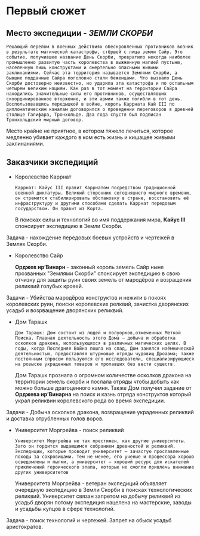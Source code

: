 # Первый сюжет
## Место экспедиции - ***ЗЕМЛИ СКОРБИ***


```Решающий перелом в военных действиях обескровленных противников возник в результате магической катастрофы, стёршей с лица земли Сайр. Это событие, получившее название День Скорби, превратило некогда наиболее промышленно развитую часть королевства в выжженную магией пустыню, населенную лишь конструктами и смертельно опасными живыми заклинаниями. Сейчас эта территория называется Землями Скорби, а бывшие подданные Сайра поголовно стали беженцами. Что вызвало День Скорби достоверно неизвестно, но ударила эта катастрофа и по остальным четырем великим нациям. Как раз в тот момент на территории Сайра находились значительные силы его противников, осуществлявших скоординированное вторжение, и эти армии также погибли в тот день. Воспользовавшись передышкой в войне, король Каррната Кай III по дипломатическим каналам договорился о проведении переговоров в древней столице Галифара, Тронхольде. Два года спустя был подписан Тронхольдский мирный договор.```

Место крайне не приятное, в котором тяжело лечиться, которое медленно убивает каждого в ком есть жизнь и кишащее живыми заклинаниями.

## Заказчики экспедиций
- Королевство Каррнат 

  ```Каррнат: Кайус III правит Каррнатом посредством традиционной военной диктатуры. Великий сторонник сегодняшнего мирного времени, он стремится стабилизировать обстановку в стране, восстановить её инфраструктуру и другими способами сделать Каррнат передовым государством. Он правит из Корта.```

  В поисках силы и технологий во имя поддержания мира, **Кайус III** спонсирует экспедицию в Земли Скорби. 
  
Задача - нахождение передовых боевых устройств и чертежей в Землях Cкорби.
- Королевство Сайр 

  **Орджев ир’Винарн** - законный король земель Сайр ныне прозванных "Землями Скорби" спонсирует экспедицию в свою отчизну для защиты руин своих земель от мародёров и возращения реликвий голубых кровей.

Задачи - Убийства мародёров конструктов и нежити в покоях королевских руин, поиски королевских релквий, зачистка дворянских усадьб и возрващение дворянских реликвий.
- Дом Тарашк 
  
  ```Дом Тарашк: Дом состоит из людей и полуорков,отмеченных Меткой Поиска. Главная деятельность этого Дома — добыча и обработка осколков дракона, использующихся в различных магических целях. В годы, когда Последняя Война пошла на спад, Дом занялся наёмнической деятельностью, предоставляя штурмовые отряды чудовищ Дроаама; также постоянным спросом пользуются его исследователи, специализирующиеся на розыске украденных товаров и пропавших без вести существ.```

  Дом Тарашк прознала о огромном количестве осколков дракона на территории земель скорби и послала отряды чтобы добыть как можно больше драгоценного камня. Также Дом получил задание от **Орджева ир’Винарна** на поиск и казнь отряда конструктов который украл реликвии королевского рода во время экспедиции.

Задачи - Добыча осколков дракона, возвращение украденных реликвий и доставка отрубленных голов воров.

- Университет Моргрейва - поиск реликвий
 
   ```Университет Моргрейва не так престижен, как другие университеты. Зато он гордится выдающимся собранием древностей и реликвий. Экспедиции, которые проводит университет — зачастую прославленные походы за сокровищами. Тем не менее, его ученые и профессора хорошо осведомлены и пылки, а университет — хороший ресурс для искателей приключений героического этапа, которые не смогли привлечь внимание других университетов```

    Университета Моргрейва - ветеран экспедиций объявляет очередную экспедицию в Земли Скорби в поисках технологических реликвий. Университет связан запретом на добычу реликвий из усадьб дворян потому экспедиция нацелена на мастерские, заводы и усадьбы купцов в сфере технологий.

Задача - поиск технологий и чертежей. Запрет на обыск усадьб аристократов.
